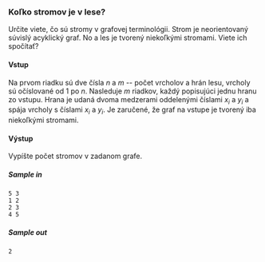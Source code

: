 ### Koľko stromov je v lese?
Určite viete, čo sú stromy v grafovej terminológii. Strom je neorientovaný súvislý acyklický graf. No a les je tvorený niekoľkými stromami. Viete ich spočítať?

#### Vstup
Na prvom riadku sú dve čísla $n$ a $m$ -- počet vrcholov a hrán lesu, vrcholy sú očíslované od $1$ po $n$. Nasleduje $m$ riadkov, každý popisujúci jednu hranu zo vstupu. Hrana je udaná dvoma medzerami oddelenými číslami $x_i$ a $y_i$ a spája vrcholy s číslami $x_i$ a $y_i$. Je zaručené, že graf na vstupe je tvorený iba niekoľkými stromami.

#### Výstup
Vypíšte počet stromov v zadanom grafe.

##### Sample in
```
5 3
1 2
2 3
4 5
```

##### Sample out
```
2
```
